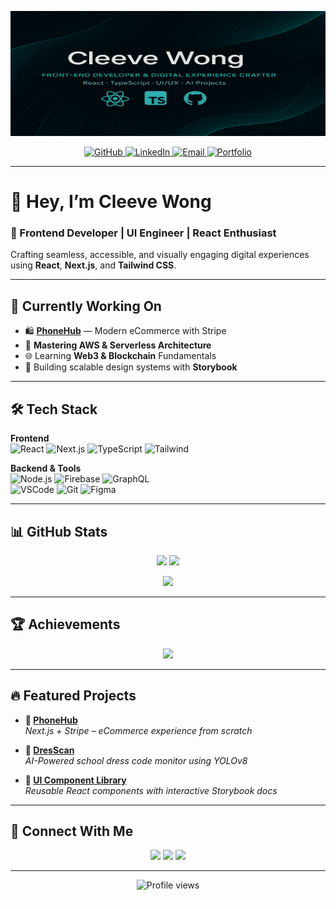 <!-- Elegant GitHub Banner -->
<!-- Header -->
<p align="center">
  <img src="header.png" alt="Cleeve Wong - Frontend Developer" width="100%" height="200">
</p>

<!-- Social Links -->
<p align="center">
  <a href="https://github.com/CleevePhilip">
    <img src="https://img.shields.io/badge/GitHub-1a1b41?style=for-the-badge&logo=github&logoColor=00FFE7" alt="GitHub">
  </a>
  <a href="https://www.linkedin.com/in/cleeve-philip-wong-251b33279/">
    <img src="https://img.shields.io/badge/LinkedIn-1a1b41?style=for-the-badge&logo=linkedin&logoColor=00FFE7" alt="LinkedIn">
  </a>
  <a href="mailto:cleevephilip.wong@hcdc.edu.ph">
    <img src="https://img.shields.io/badge/Email-1a1b41?style=for-the-badge&logo=gmail&logoColor=FF4CC4" alt="Email">
  </a>
  <a href="https://portfoliocleeve.vercel.app">
    <img src="https://img.shields.io/badge/Portfolio-1a1b41?style=for-the-badge&logo=aboutdotme&logoColor=00FFE7" alt="Portfolio">
  </a>
</p>

---

# 👋 Hey, I’m Cleeve Wong  
### 🎯 Frontend Developer | UI Engineer | React Enthusiast  

Crafting seamless, accessible, and visually engaging digital experiences using **React**, **Next.js**, and **Tailwind CSS**.

---

## 🚧 Currently Working On  
- 🛍 **[PhoneHub](https://github.com/CleevePhilip/PhoneHub)** — Modern eCommerce with Stripe  
- 🧠 **Mastering AWS & Serverless Architecture**  
- 🌐 Learning **Web3 & Blockchain** Fundamentals  
- 🧩 Building scalable design systems with **Storybook**

---

## 🛠 Tech Stack

**Frontend**  
![React](https://img.shields.io/badge/-React-1a1b41?style=for-the-badge&logo=react&logoColor=00FFE7)
![Next.js](https://img.shields.io/badge/-Next.js-1a1b41?style=for-the-badge&logo=nextdotjs&logoColor=00FFE7)
![TypeScript](https://img.shields.io/badge/-TypeScript-1a1b41?style=for-the-badge&logo=typescript&logoColor=00FFE7)
![Tailwind](https://img.shields.io/badge/-TailwindCSS-1a1b41?style=for-the-badge&logo=tailwindcss&logoColor=00FFE7)

**Backend & Tools**  
![Node.js](https://img.shields.io/badge/-Node.js-1a1b41?style=for-the-badge&logo=nodedotjs&logoColor=00FFE7)
![Firebase](https://img.shields.io/badge/-Firebase-1a1b41?style=for-the-badge&logo=firebase&logoColor=FF4CC4)
![GraphQL](https://img.shields.io/badge/-GraphQL-1a1b41?style=for-the-badge&logo=graphql&logoColor=FF4CC4)  
![VSCode](https://img.shields.io/badge/-VS_Code-1a1b41?style=for-the-badge&logo=visualstudiocode&logoColor=00FFE7)
![Git](https://img.shields.io/badge/-Git-1a1b41?style=for-the-badge&logo=git&logoColor=FF4CC4)
![Figma](https://img.shields.io/badge/-Figma-1a1b41?style=for-the-badge&logo=figma&logoColor=FF4CC4)

---

## 📊 GitHub Stats  
<p align="center">
  <img src="https://github-readme-stats.vercel.app/api?username=CleevePhilip&show_icons=true&theme=radical&hide_border=true&bg_color=1a1b41&title_color=00FFE7&icon_color=FF4CC4&text_color=FFFFFF" width="48%" />
  <img src="https://github-readme-streak-stats.herokuapp.com/?user=CleevePhilip&theme=radical&hide_border=true&background=1a1b41&stroke=FF4CC4&ring=00FFE7&fire=FF4CC4&currStreakNum=FFFFFF" width="48%" />
</p>
<p align="center">
  <img src="https://github-readme-stats.vercel.app/api/top-langs/?username=CleevePhilip&layout=compact&theme=radical&hide_border=true&bg_color=1a1b41&title_color=00FFE7&text_color=FFFFFF" width="48%"/>
</p>

---

## 🏆 Achievements  
<p align="center">
  <img src="https://github-profile-trophy.vercel.app/?username=CleevePhilip&theme=radical&no-frame=true&title_color=00FFE7&icon_color=FF4CC4&row=2&column=4" />
</p>

---

## 🔥 Featured Projects

- **📱 [PhoneHub](https://github.com/CleevePhilip/PhoneHub)**  
  *Next.js + Stripe – eCommerce experience from scratch*

- **🧠 [DresScan](https://github.com/CleevePhilip/DresScan)**  
  *AI-Powered school dress code monitor using YOLOv8*

- **🎨 [UI Component Library](https://github.com/CleevePhilip/ui-library)**  
  *Reusable React components with interactive Storybook docs*

---

## 💬 Connect With Me

<p align="center">
  <a href="mailto:cleevephilip.wong@hcdc.edu.ph"><img src="https://img.shields.io/badge/Email-1a1b41?style=for-the-badge&logo=gmail&logoColor=FF4CC4" /></a>
  <a href="https://portfoliocleeve.vercel.app"><img src="https://img.shields.io/badge/Portfolio-1a1b41?style=for-the-badge&logo=aboutdotme&logoColor=00FFE7" /></a>
  <a href="https://www.buymeacoffee.com/yourusername"><img src="https://img.shields.io/badge/BuyMeCoffee-1a1b41?style=for-the-badge&logo=buymeacoffee&logoColor=FF4CC4" /></a>
</p>

---

<p align="center">
  <img src="https://komarev.com/ghpvc/?username=CleevePhilip&color=00FFE7&style=flat" alt="Profile views"/>
  <br/>
  <i style="color:#FFFFFF">Thanks for stopping by ❤️</i>
</p>
